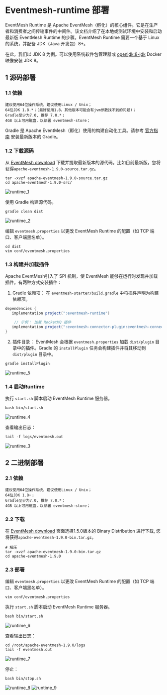 # Eventmesh-runtime 部署

EventMesh Runtime 是 Apache EventMesh（孵化）的核心组件。它是在生产者和消费者之间传输事件的中间件。该文档介绍了在本地或测试环境中安装和启动最新版 EventMesh Runtime 的步骤。EventMesh Runtime 需要一个基于 Linux 的系统，并配备 JDK（Java 开发包）8+。

在此，我们以 JDK 8 为例。可以使用系统软件包管理器或 [openjdk:8-jdk](https://hub.docker.com/_/openjdk) Docker 映像安装 JDK 8。

## 1 源码部署

### 1.1 依赖

```
建议使用64位操作系统，建议使用Linux / Unix；
64位JDK 1.8.*；(最好使用1.8，其他版本可能会有jvm参数找不到的问题)；
Gradle至少为7.0, 推荐 7.0.*；
4GB 以上可用磁盘，以部署 eventmesh-store；
```

Gradle 是 Apache EventMesh（孵化）使用的构建自动化工具。请参考 [官方指南](https://docs.gradle.org/current/userguide/installation.html) 安装最新版本的 Gradle。

### 1.2 下载源码

从 [EventMesh download](https://eventmesh.apache.org/download) 下载并提取最新版本的源代码。比如目前最新版，您将获得`apache-eventmesh-1.9.0-source.tar.gz`。

```console
tar -xvzf apache-eventmesh-1.9.0-source.tar.gz
cd apache-eventmesh-1.9.0-src/
```

![runtime_1](/images/install/runtime_1.png)

使用 Gradle 构建源代码。

```console
gradle clean dist
```

![runtime_2](/images/install/runtime_2.png)

编辑 `eventmesh.properties` 以更改 EventMesh Runtime 的配置（如 TCP 端口、客户端黑名单）。

```console
cd dist
vim conf/eventmesh.properties
```

### 1.3 构建并加载插件

Apache EventMesh引入了 SPI 机制，使 EventMesh 能够在运行时发现并加载插件。有两种方式安装插件：

1. Gradle 依赖项： 在 `eventmesh-starter/build.gradle` 中将插件声明为构建依赖项。

```gradle
dependencies {
   implementation project(":eventmesh-runtime")

    // 示例： 加载 RocketMQ 插件
   implementation project(":eventmesh-connector-plugin:eventmesh-connector-rocketmq")
}
```

2. 插件目录： EventMesh 会根据 `eventmesh.properties` 加载 `dist/plugin` 目录中的插件。Gradle 的 `installPlugin` 任务会构建插件并将其移动到 `dist/plugin` 目录中。

```console
gradle installPlugin
```

![runtime_5](/images/install/runtime_5.png)

### 1.4 启动Runtime

执行 `start.sh` 脚本启动 EventMesh Runtime 服务器。

```console
bash bin/start.sh
```
![runtime_4](/images/install/runtime_4.png)

查看输出日志：

```console
tail -f logs/eventmesh.out
```
![runtime_3](/images/install/runtime_3.png)

## 2 二进制部署

### 2.1 依赖

```
建议使用64位操作系统，建议使用Linux / Unix；
64位JDK 1.8+；
Gradle至少为7.0, 推荐 7.0.*；
4GB 以上可用磁盘，以部署 eventmesh-store；
```

### 2.2 下载

在 [EventMesh download](https://eventmesh.apache.org/download) 页面选择1.5.0版本的 Binary Distribution 进行下载, 您将获得`apache-eventmesh-1.9.0-bin.tar.gz`。

```console
# 解压
tar -xvzf apache-eventmesh-1.9.0-bin.tar.gz
cd apache-eventmesh-1.9.0
```

### 2.3 部署

编辑 `eventmesh.properties` 以更改 EventMesh Runtime 的配置（如 TCP 端口、客户端黑名单）。

```console
vim conf/eventmesh.properties
```

执行 `start.sh` 脚本启动 EventMesh Runtime 服务器。

```console
bash bin/start.sh
```

![runtime_6](/images/install/runtime_6.png)


查看输出日志：

```console
cd /root/apache-eventmesh-1.9.0/logs
tail -f eventmesh.out
```
![runtime_7](/images/install/runtime_7.png)

停止：

```console
bash bin/stop.sh
```

![runtime_8](/images/install/runtime_8.png)
![runtime_9](/images/install/runtime_9.png)
